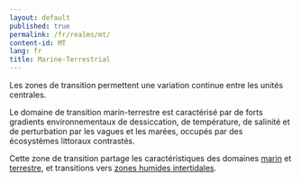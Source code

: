 ```yaml
---
layout: default
published: true
permalink: /fr/realms/mt/
content-id: MT
lang: fr
title: Marine-Terrestrial
---
```


Les zones de transition permettent une variation continue entre les unités centrales.

Le domaine de transition marin-terrestre est caractérisé par de forts gradients environnementaux de dessiccation, de température, de salinité et de perturbation par les vagues et les marées, occupés par des écosystèmes littoraux contrastés.

Cette zone de transition partage les caractéristiques des domaines [marin](/explore/realms/M) et [terrestre](/explore/realms/T), et transitions vers [zones humides intertidales](/explore/realms/MFT).
